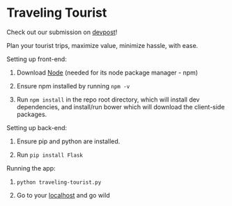 # Traveling Tourist

Check out our submission on [devpost](http://devpost.com/software/shortest-path)!

Plan your tourist trips, maximize value, minimize hassle, with ease.


Setting up front-end:


1. Download [Node](https://nodejs.org/en/) (needed for its node package manager - npm)

2. Ensure npm installed by running `npm -v`

3. Run `npm install` in the repo root directory, which will install dev dependencies, and install/run bower which will download the client-side packages.


Setting up back-end:


1. Ensure pip and python are installed.

2. Run `pip install Flask`


Running the app:


1. `python traveling-tourist.py`

2. Go to your [localhost](127.0.0.1:5000) and go wild
